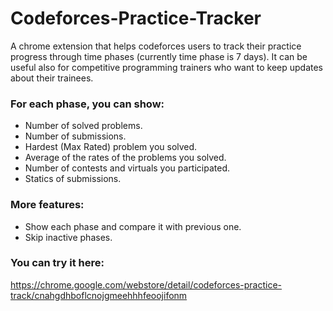 # Codeforces-Practice-Tracker
A chrome extension that helps codeforces users to track their practice progress through time phases (currently time phase is 7 days).
It can be useful also for competitive programming trainers who want to keep updates about their trainees.

### For each phase, you can show:   
  - Number of solved problems.   
  - Number of submissions.   
  - Hardest (Max Rated) problem you solved.  
  - Average of the rates of the problems you solved.  
  - Number of contests and virtuals you participated.  
  - Statics of submissions.

### More features: 
  - Show each phase and compare it with previous one.
  - Skip inactive phases.

### You can try it here: 
https://chrome.google.com/webstore/detail/codeforces-practice-track/cnahgdhboflcnojgmeehhhfeoojifonm
